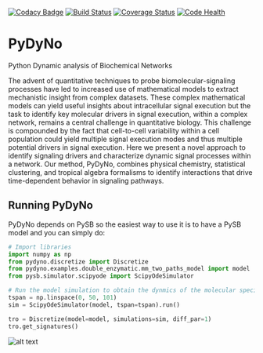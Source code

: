 [![Codacy Badge](https://api.codacy.com/project/badge/Grade/4dc49b4309bc4f05911eee43f932591b)](https://app.codacy.com/app/ortega2247/tropical?utm_source=github.com&utm_medium=referral&utm_content=LoLab-VU/tropical&utm_campaign=Badge_Grade_Dashboard)
[![Build Status](https://travis-ci.org/LoLab-VU/tropical.svg?branch=master)](https://travis-ci.org/LoLab-VU/tropical)
[![Coverage Status](https://coveralls.io/repos/github/LoLab-VU/tropical/badge.svg?branch=master)](https://coveralls.io/github/LoLab-VU/tropical?branch=master)
[![Code Health](https://landscape.io/github/LoLab-VU/tropical/master/landscape.svg?style=flat)](https://landscape.io/github/LoLab-VU/tropical/master)

# PyDyNo

Python Dynamic analysis of Biochemical Networks

The advent of quantitative techniques to probe biomolecular-signaling processes have led to increased use of 
mathematical models to extract mechanistic insight from complex datasets. These complex mathematical models 
can yield useful insights about intracellular signal execution but the task to identify key molecular drivers 
in signal execution, within a complex network, remains a central challenge in quantitative biology. This challenge 
is compounded by the fact that cell-to-cell variability within a cell population could yield multiple signal 
execution modes and thus multiple potential drivers in signal execution. Here we present a novel approach to 
identify signaling drivers and characterize dynamic signal processes within a network. Our method, PyDyNo, 
combines physical chemistry, statistical clustering, and tropical algebra formalisms to identify interactions 
that drive time-dependent behavior in signaling pathways. 

## Running PyDyNo

PyDyNo depends on PySB so the easiest  way to use it is to have a PySB model and you can simply do:
```python
# Import libraries
import numpy as np
from pydyno.discretize import Discretize
from pydyno.examples.double_enzymatic.mm_two_paths_model import model
from pysb.simulator.scipyode import ScipyOdeSimulator

# Run the model simulation to obtain the dynmics of the molecular species
tspan = np.linspace(0, 50, 101)
sim = ScipyOdeSimulator(model, tspan=tspan).run()

tro = Discretize(model=model, simulations=sim, diff_par=1)
tro.get_signatures()

```
![alt text](https://github.com/LoLab-VU/tropical/blob/master/tropical/examples/double_enzymatic/figures/s0.png)

